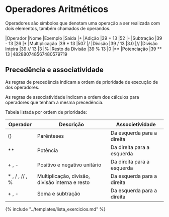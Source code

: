 # Operadores Aritméticos
Operadores são símbolos que denotam uma operação a ser realizada com dois elementos, também chamados de operandos.

|Operador |Nome |Exemplo |Saída
|+ |Adição |39 + 13 |52
|- |Subtração |39 - 13 |26
|* |Multiplicação |39 * 13 |507
|/ |Divisão |39 / 13 |3.0
|// |Divisão Inteira |39 // 13 |3
|% |Resto da Divisão |39 % 13 |0
|** |Potenciação |39 ** 13 |482880748567480579719

## Precedência e associatividade
As regras de precedência indicam a ordem de prioridade de execução de dos operadores.

As regras de associatividade indicam a ordem dos cálculos para operadores que tenham a mesma precedência.

Tabela listada por ordem de prioridade:

|Operador |Descrição | Associetividade
|--|--|--|
| () | Parênteses | Da esquerda para a direita|
| ** | Potência | Da direita para a esquerda|
| + , - | Positivo e negativo unitário | Da direita para a esquerda|
| * , / , // , % | Multiplicação, divisão, divisão interna e resto | Da esquerda para a direita|
| + , - | Soma e subtração | Da esquerda para a direita|

{% include "../templates/lista_exercicios.md" %}